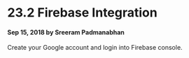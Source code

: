 # 23.2 Firebase Integration

#### Sep 15, 2018 by Sreeram Padmanabhan

Create your Google account and login into Firebase console.